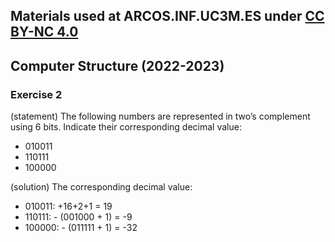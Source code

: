 ## Materials used at ARCOS.INF.UC3M.ES under [CC BY-NC 4.0](http://creativecommons.org/licenses/by-nc/4.0/)

## Computer Structure (2022-2023)

### Exercise 2

   (statement) The following numbers are represented in two’s complement using 6 bits.
   Indicate their corresponding decimal value:
   * 010011
   * 110111
   * 100000
    
   (solution) The corresponding decimal value:
   * 010011: +16+2+1 = 19
   * 110111: - (001000 + 1) =  -9 
   * 100000: - (011111 + 1) = -32 
